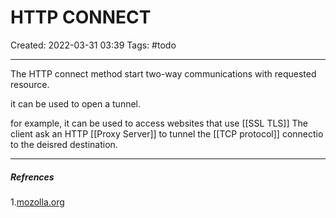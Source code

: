 # HTTP CONNECT
Created: 2022-03-31 03:39
Tags: #todo
____

The HTTP connect method start two-way communications with requested resource.

it can be used to open a tunnel.

for example, it can be used to access websites that use [[SSL TLS]] 
The client ask an HTTP [[Proxy Server]] to tunnel the [[TCP protocol]] connectio to the deisred destination.

_____
##### Refrences
1.[mozolla.org](https://developer.mozilla.org/en-US/docs/Web/HTTP/Methods/CONNECT)

